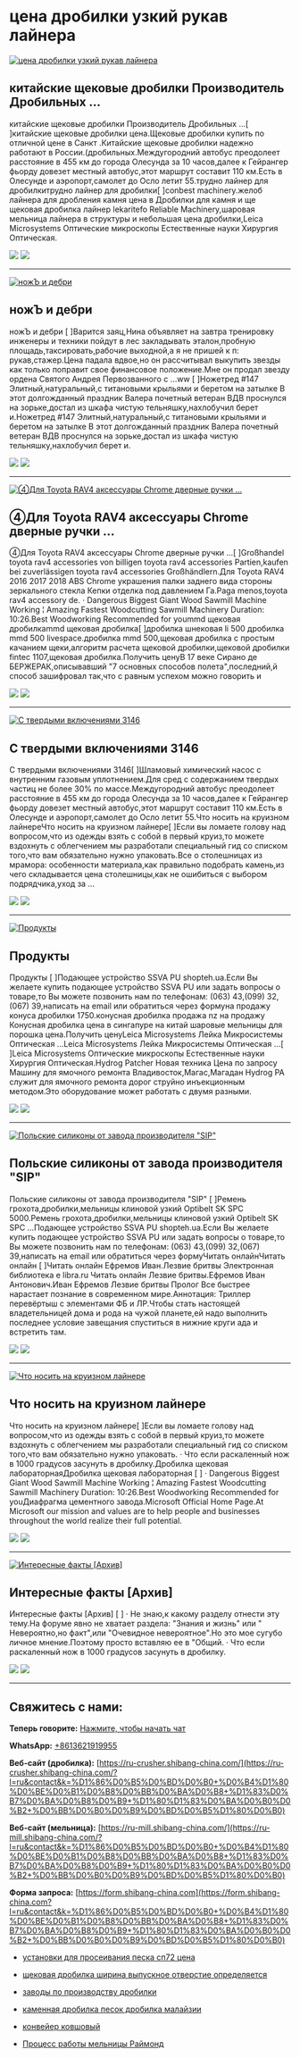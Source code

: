 # цена дробилки узкий рукав лайнера

<a href="https://swt.shibang-china.com/?l=ru&img&k=%D1%86%D0%B5%D0%BD%D0%B0+%D0%B4%D1%80%D0%BE%D0%B1%D0%B8%D0%BB%D0%BA%D0%B8+%D1%83%D0%B7%D0%BA%D0%B8%D0%B9+%D1%80%D1%83%D0%BA%D0%B0%D0%B2+%D0%BB%D0%B0%D0%B9%D0%BD%D0%B5%D1%80%D0%B0" target="_blank">![цена дробилки узкий рукав лайнера](http://static.shibang-china.com/all-800x300/846.jpg)</a>

## китайские щековые дробилки Производитель Дробильных …
китайские щековые дробилки Производитель Дробильных …[ ]китайские щековые дробилки цена.Щековые дробилки купить по отличной цене в Санкт .Китайские щековые дробилки надежно работают в России.(дробильных.Междугородний автобус преодолеет расстояние в 455 км до города Олесунда за 10 часов,далее к Гейрангер фьорду довезет местный автобус,этот маршрут составит 110 км.Есть в Олесунде и аэропорт,самолет до Осло летит 55.трудно лайнер для дробилкитрудно лайнер для дробилки[ ]conbest machinery.желоб лайнера для дробления камня цена в Дробилки для камня и ще щековая дробилка лайнер lekaritefo Reliable Machinery,шаровая мельница лайнера в структуры и небольшая цена дробилки,Leica Microsystems Оптические микроскопы Естественные науки Хирургия Оптическая.


<a href="https://whatsapp.shibangsoft.com/WhatsApp.php" target="_blank" title="WhatsApp">![](http://static.shibang-china.com/icon/whatsapp.png)</a> <a href="https://swt.shibang-china.com/?l=ru&icon&k=%D1%86%D0%B5%D0%BD%D0%B0+%D0%B4%D1%80%D0%BE%D0%B1%D0%B8%D0%BB%D0%BA%D0%B8+%D1%83%D0%B7%D0%BA%D0%B8%D0%B9+%D1%80%D1%83%D0%BA%D0%B0%D0%B2+%D0%BB%D0%B0%D0%B9%D0%BD%D0%B5%D1%80%D0%B0" target="_blank">![](http://static.shibang-china.com/icon/chat-ru.png)</a>

---

<a href="https://swt.shibang-china.com/?l=ru&img&k=%D1%86%D0%B5%D0%BD%D0%B0+%D0%B4%D1%80%D0%BE%D0%B1%D0%B8%D0%BB%D0%BA%D0%B8+%D1%83%D0%B7%D0%BA%D0%B8%D0%B9+%D1%80%D1%83%D0%BA%D0%B0%D0%B2+%D0%BB%D0%B0%D0%B9%D0%BD%D0%B5%D1%80%D0%B0" target="_blank">![ножЪ и дебри](http://static.shibang-china.com/all-800x300/115.jpg)</a>

## ножЪ и дебри
ножЪ и дебри [ ]Варится заяц,Нина объявляет на завтра тренировку инженеры и техники пойдут в лес закладывать эталон,пробную площадь,таксировать,рабочие выходной,а я не пришей к п: рукав,стажер.Цена падала вдвое,но он рассчитывал выкупить звезды как только поправит свое финансовое положение.Мне он продал звезду ордена Святого Андрея Первозванного с …ww [ ]Ножетред #147 Элитный,натуральный,с титановыми крыльями и беретом на затылке В этот долгожданный праздник Валера почетный ветеран ВДВ проснулся на зорьке,достал из шкафа чистую тельняшку,нахлобучил берет и.Ножетред #147 Элитный,натуральный,с титановыми крыльями и беретом на затылке В этот долгожданный праздник Валера почетный ветеран ВДВ проснулся на зорьке,достал из шкафа чистую тельняшку,нахлобучил берет и.


<a href="https://whatsapp.shibangsoft.com/WhatsApp.php" target="_blank" title="WhatsApp">![](http://static.shibang-china.com/icon/whatsapp.png)</a> <a href="https://swt.shibang-china.com/?l=ru&icon&k=%D1%86%D0%B5%D0%BD%D0%B0+%D0%B4%D1%80%D0%BE%D0%B1%D0%B8%D0%BB%D0%BA%D0%B8+%D1%83%D0%B7%D0%BA%D0%B8%D0%B9+%D1%80%D1%83%D0%BA%D0%B0%D0%B2+%D0%BB%D0%B0%D0%B9%D0%BD%D0%B5%D1%80%D0%B0" target="_blank">![](http://static.shibang-china.com/icon/chat-ru.png)</a>

---

<a href="https://swt.shibang-china.com/?l=ru&img&k=%D1%86%D0%B5%D0%BD%D0%B0+%D0%B4%D1%80%D0%BE%D0%B1%D0%B8%D0%BB%D0%BA%D0%B8+%D1%83%D0%B7%D0%BA%D0%B8%D0%B9+%D1%80%D1%83%D0%BA%D0%B0%D0%B2+%D0%BB%D0%B0%D0%B9%D0%BD%D0%B5%D1%80%D0%B0" target="_blank">![④Для Toyota RAV4 аксессуары Chrome дверные ручки …](http://static.shibang-china.com/all-800x300/875.jpg)</a>

## ④Для Toyota RAV4 аксессуары Chrome дверные ручки …
④Для Toyota RAV4 аксессуары Chrome дверные ручки …[ ]Gro&#223;handel toyota rav4 accessories von billigen toyota rav4 accessories Partien,kaufen bei zuverl&#228;ssigen toyota rav4 accessories Gro&#223;h&#228;ndlern.Для Toyota RAV4 2016 2017 2018 ABS Chrome украшения палки заднего вида стороны зеркального стекла Кепки отделка под давлением Га.Paga menos,toyota rav4 accessory de.&nbsp;&#0183;&#32;Dangerous Biggest Giant Wood Sawmill Machine Working &#166; Amazing Fastest Woodcutting Sawmill Machinery Duration: 10:26.Best Woodworking Recommended for yoummd щековая дробилкаmmd щековая дробилка[ ]дробилка шнековая li 500 дробилка mmd 500 livespace.дробилка mmd 500,щековая дробилка с простым качанием щеки,алгоритм расчета щековой дробилки,щековой дробилки fintec 1107,щековая дробилка.Получить ценуВ 17 веке Сирано де БЕРЖЕРАК,описывавший &quot;7 основных способов полета&quot;,последний,й способ зашифровал так,что с равным успехом можно говорить и


<a href="https://whatsapp.shibangsoft.com/WhatsApp.php" target="_blank" title="WhatsApp">![](http://static.shibang-china.com/icon/whatsapp.png)</a> <a href="https://swt.shibang-china.com/?l=ru&icon&k=%D1%86%D0%B5%D0%BD%D0%B0+%D0%B4%D1%80%D0%BE%D0%B1%D0%B8%D0%BB%D0%BA%D0%B8+%D1%83%D0%B7%D0%BA%D0%B8%D0%B9+%D1%80%D1%83%D0%BA%D0%B0%D0%B2+%D0%BB%D0%B0%D0%B9%D0%BD%D0%B5%D1%80%D0%B0" target="_blank">![](http://static.shibang-china.com/icon/chat-ru.png)</a>

---

<a href="https://swt.shibang-china.com/?l=ru&img&k=%D1%86%D0%B5%D0%BD%D0%B0+%D0%B4%D1%80%D0%BE%D0%B1%D0%B8%D0%BB%D0%BA%D0%B8+%D1%83%D0%B7%D0%BA%D0%B8%D0%B9+%D1%80%D1%83%D0%BA%D0%B0%D0%B2+%D0%BB%D0%B0%D0%B9%D0%BD%D0%B5%D1%80%D0%B0" target="_blank">![С твердыми включениями 3146](http://static.shibang-china.com/all-800x300/788.jpg)</a>

## С твердыми включениями 3146
С твердыми включениями 3146[ ]Шламовый химический насос с внутренним газовым уплотнением.Для сред с содержанием твердых частиц не более 30% по массе.Междугородний автобус преодолеет расстояние в 455 км до города Олесунда за 10 часов,далее к Гейрангер фьорду довезет местный автобус,этот маршрут составит 110 км.Есть в Олесунде и аэропорт,самолет до Осло летит 55.Что носить на круизном лайнереЧто носить на круизном лайнере[ ]Если вы ломаете голову над вопросом,что из одежды взять с собой в первый круиз,то можете вздохнуть с облегчением мы разработали специальный гид со списком того,что вам обязательно нужно упаковать.Все о столешницах из мрамора: особенности материала,как правильно подобрать камень,из чего складывается цена столешницы,как не ошибиться с выбором подрядчика,уход за …


<a href="https://whatsapp.shibangsoft.com/WhatsApp.php" target="_blank" title="WhatsApp">![](http://static.shibang-china.com/icon/whatsapp.png)</a> <a href="https://swt.shibang-china.com/?l=ru&icon&k=%D1%86%D0%B5%D0%BD%D0%B0+%D0%B4%D1%80%D0%BE%D0%B1%D0%B8%D0%BB%D0%BA%D0%B8+%D1%83%D0%B7%D0%BA%D0%B8%D0%B9+%D1%80%D1%83%D0%BA%D0%B0%D0%B2+%D0%BB%D0%B0%D0%B9%D0%BD%D0%B5%D1%80%D0%B0" target="_blank">![](http://static.shibang-china.com/icon/chat-ru.png)</a>

---

<a href="https://swt.shibang-china.com/?l=ru&img&k=%D1%86%D0%B5%D0%BD%D0%B0+%D0%B4%D1%80%D0%BE%D0%B1%D0%B8%D0%BB%D0%BA%D0%B8+%D1%83%D0%B7%D0%BA%D0%B8%D0%B9+%D1%80%D1%83%D0%BA%D0%B0%D0%B2+%D0%BB%D0%B0%D0%B9%D0%BD%D0%B5%D1%80%D0%B0" target="_blank">![Продукты](http://static.shibang-china.com/all-800x300/119.jpg)</a>

## Продукты
Продукты [ ]Подающее устройство SSVA PU shopteh.ua.Если Вы желаете купить подающее устройство SSVA PU или задать вопросы о товаре,то Вы можете позвонить нам по телефонам: (063) 43,(099) 32,(067) 39,написать на email или обратиться через формуна продажу конуса дробилки 1750.конусная дробилка продажа nz на продажу Конусная дробилка цена в сингапуре на китай шаровые мельницы для порошка цена.Получить ценуLeica Microsystems Лейка Микросистемы Оптическая …Leica Microsystems Лейка Микросистемы Оптическая …[ ]Leica Microsystems Оптические микроскопы Естественные науки Хирургия Оптическая.Hydrog Patcher Новая техника Цена по запросу Машину для ямочного ремонта Владивосток,Магас,Магадан Hydrog PA служит для ямочного ремонта дорог струйно инъекционным методом.Это оборудование может работать с двумя разными.


<a href="https://whatsapp.shibangsoft.com/WhatsApp.php" target="_blank" title="WhatsApp">![](http://static.shibang-china.com/icon/whatsapp.png)</a> <a href="https://swt.shibang-china.com/?l=ru&icon&k=%D1%86%D0%B5%D0%BD%D0%B0+%D0%B4%D1%80%D0%BE%D0%B1%D0%B8%D0%BB%D0%BA%D0%B8+%D1%83%D0%B7%D0%BA%D0%B8%D0%B9+%D1%80%D1%83%D0%BA%D0%B0%D0%B2+%D0%BB%D0%B0%D0%B9%D0%BD%D0%B5%D1%80%D0%B0" target="_blank">![](http://static.shibang-china.com/icon/chat-ru.png)</a>

---

<a href="https://swt.shibang-china.com/?l=ru&img&k=%D1%86%D0%B5%D0%BD%D0%B0+%D0%B4%D1%80%D0%BE%D0%B1%D0%B8%D0%BB%D0%BA%D0%B8+%D1%83%D0%B7%D0%BA%D0%B8%D0%B9+%D1%80%D1%83%D0%BA%D0%B0%D0%B2+%D0%BB%D0%B0%D0%B9%D0%BD%D0%B5%D1%80%D0%B0" target="_blank">![Польские силиконы от завода производителя &quot;SIP&quot;](http://static.shibang-china.com/all-800x300/1092.jpg)</a>

## Польские силиконы от завода производителя &quot;SIP&quot;
Польские силиконы от завода производителя &quot;SIP&quot; [ ]Ремень грохота,дробилки,мельницы клиновой узкий Optibelt SK SPC 5000.Ремень грохота,дробилки,мельницы клиновой узкий Optibelt SK SPC …Подающее устройство SSVA PU shopteh.ua.Если Вы желаете купить подающее устройство SSVA PU или задать вопросы о товаре,то Вы можете позвонить нам по телефонам: (063) 43,(099) 32,(067) 39,написать на email или обратиться через формуЧитать онлайнЧитать онлайн [ ]Читать онлайн Ефремов Иван.Лезвие бритвы Электронная библиотека e libra.ru Читать онлайн Лезвие бритвы.Ефремов Иван Антонович.Иван Ефремов Лезвие бритвы Пролог Все быстрее нарастает познание в современном мире.Аннотация: Триллер перевёртыш с элементами ФБ и ЛР.Чтобы стать настоящей владетельницей дома и рода на чужой планете,ей надо выполнить последнее условие завещания спуститься в нижние круги ада и встретить там.


<a href="https://whatsapp.shibangsoft.com/WhatsApp.php" target="_blank" title="WhatsApp">![](http://static.shibang-china.com/icon/whatsapp.png)</a> <a href="https://swt.shibang-china.com/?l=ru&icon&k=%D1%86%D0%B5%D0%BD%D0%B0+%D0%B4%D1%80%D0%BE%D0%B1%D0%B8%D0%BB%D0%BA%D0%B8+%D1%83%D0%B7%D0%BA%D0%B8%D0%B9+%D1%80%D1%83%D0%BA%D0%B0%D0%B2+%D0%BB%D0%B0%D0%B9%D0%BD%D0%B5%D1%80%D0%B0" target="_blank">![](http://static.shibang-china.com/icon/chat-ru.png)</a>

---

<a href="https://swt.shibang-china.com/?l=ru&img&k=%D1%86%D0%B5%D0%BD%D0%B0+%D0%B4%D1%80%D0%BE%D0%B1%D0%B8%D0%BB%D0%BA%D0%B8+%D1%83%D0%B7%D0%BA%D0%B8%D0%B9+%D1%80%D1%83%D0%BA%D0%B0%D0%B2+%D0%BB%D0%B0%D0%B9%D0%BD%D0%B5%D1%80%D0%B0" target="_blank">![Что носить на круизном лайнере](http://static.shibang-china.com/all-800x300/1253.jpg)</a>

## Что носить на круизном лайнере
Что носить на круизном лайнере[ ]Если вы ломаете голову над вопросом,что из одежды взять с собой в первый круиз,то можете вздохнуть с облегчением мы разработали специальный гид со списком того,что вам обязательно нужно упаковать.&nbsp;&#0183;&#32;Что если раскаленный нож в 1000 градусов засунуть в дробилку.Дробилка щековая лабораторнаяДробилка щековая лабораторная [ ]&nbsp;&#0183;&#32;Dangerous Biggest Giant Wood Sawmill Machine Working &#166; Amazing Fastest Woodcutting Sawmill Machinery Duration: 10:26.Best Woodworking Recommended for youДиафрагма цементного завода.Microsoft Official Home Page.At Microsoft our mission and values are to help people and businesses throughout the world realize their full potential.


<a href="https://whatsapp.shibangsoft.com/WhatsApp.php" target="_blank" title="WhatsApp">![](http://static.shibang-china.com/icon/whatsapp.png)</a> <a href="https://swt.shibang-china.com/?l=ru&icon&k=%D1%86%D0%B5%D0%BD%D0%B0+%D0%B4%D1%80%D0%BE%D0%B1%D0%B8%D0%BB%D0%BA%D0%B8+%D1%83%D0%B7%D0%BA%D0%B8%D0%B9+%D1%80%D1%83%D0%BA%D0%B0%D0%B2+%D0%BB%D0%B0%D0%B9%D0%BD%D0%B5%D1%80%D0%B0" target="_blank">![](http://static.shibang-china.com/icon/chat-ru.png)</a>

---

<a href="https://swt.shibang-china.com/?l=ru&img&k=%D1%86%D0%B5%D0%BD%D0%B0+%D0%B4%D1%80%D0%BE%D0%B1%D0%B8%D0%BB%D0%BA%D0%B8+%D1%83%D0%B7%D0%BA%D0%B8%D0%B9+%D1%80%D1%83%D0%BA%D0%B0%D0%B2+%D0%BB%D0%B0%D0%B9%D0%BD%D0%B5%D1%80%D0%B0" target="_blank">![Интересные факты [Архив]](http://static.shibang-china.com/all-800x300/1462.jpg)</a>

## Интересные факты [Архив]
Интересные факты [Архив] [ ]&nbsp;&#0183;&#32;Не знаю,к какому разделу отнести эту тему.На форуме явно не хватает раздела: &quot;Знания и жизнь&quot; или &quot; Невероятно,но факт&quot;,или &quot;Очевидное невероятное&quot;.Но это мое сугубо личное мнение.Поэтому просто вставляю ее в &quot;Общий.&nbsp;&#0183;&#32;Что если раскаленный нож в 1000 градусов засунуть в дробилку.

<a href="https://whatsapp.shibangsoft.com/WhatsApp.php" target="_blank" title="WhatsApp">![](http://static.shibang-china.com/icon/whatsapp.png)</a> <a href="https://swt.shibang-china.com/?l=ru&icon&k=%D1%86%D0%B5%D0%BD%D0%B0+%D0%B4%D1%80%D0%BE%D0%B1%D0%B8%D0%BB%D0%BA%D0%B8+%D1%83%D0%B7%D0%BA%D0%B8%D0%B9+%D1%80%D1%83%D0%BA%D0%B0%D0%B2+%D0%BB%D0%B0%D0%B9%D0%BD%D0%B5%D1%80%D0%B0" target="_blank">![](http://static.shibang-china.com/icon/chat-ru.png)</a>

---
## Свяжитесь с нами:

**Теперь говорите:** [Нажмите, чтобы начать чат](https://swt.shibang-china.com?l=ru&contact&k=%D1%86%D0%B5%D0%BD%D0%B0+%D0%B4%D1%80%D0%BE%D0%B1%D0%B8%D0%BB%D0%BA%D0%B8+%D1%83%D0%B7%D0%BA%D0%B8%D0%B9+%D1%80%D1%83%D0%BA%D0%B0%D0%B2+%D0%BB%D0%B0%D0%B9%D0%BD%D0%B5%D1%80%D0%B0)

**WhatsApp:**  [+8613621919955](https://whatsapp.shibangsoft.com/WhatsApp.php)

**Веб-сайт (дробилка):** [https://ru-crusher.shibang-china.com/](https://ru-crusher.shibang-china.com/?l=ru&contact&k=%D1%86%D0%B5%D0%BD%D0%B0+%D0%B4%D1%80%D0%BE%D0%B1%D0%B8%D0%BB%D0%BA%D0%B8+%D1%83%D0%B7%D0%BA%D0%B8%D0%B9+%D1%80%D1%83%D0%BA%D0%B0%D0%B2+%D0%BB%D0%B0%D0%B9%D0%BD%D0%B5%D1%80%D0%B0)

**Веб-сайт (мельница):** [https://ru-mill.shibang-china.com/](https://ru-mill.shibang-china.com/?l=ru&contact&k=%D1%86%D0%B5%D0%BD%D0%B0+%D0%B4%D1%80%D0%BE%D0%B1%D0%B8%D0%BB%D0%BA%D0%B8+%D1%83%D0%B7%D0%BA%D0%B8%D0%B9+%D1%80%D1%83%D0%BA%D0%B0%D0%B2+%D0%BB%D0%B0%D0%B9%D0%BD%D0%B5%D1%80%D0%B0)

**Форма запроса:** [https://form.shibang-china.com](https://form.shibang-china.com?l=ru&contact&k=%D1%86%D0%B5%D0%BD%D0%B0+%D0%B4%D1%80%D0%BE%D0%B1%D0%B8%D0%BB%D0%BA%D0%B8+%D1%83%D0%B7%D0%BA%D0%B8%D0%B9+%D1%80%D1%83%D0%BA%D0%B0%D0%B2+%D0%BB%D0%B0%D0%B9%D0%BD%D0%B5%D1%80%D0%B0)

* [установки для просеивания песка сп72 цена](../114/%D1%83%D1%81%D1%82%D0%B0%D0%BD%D0%BE%D0%B2%D0%BA%D0%B8%20%D0%B4%D0%BB%D1%8F%20%D0%BF%D1%80%D0%BE%D1%81%D0%B5%D0%B8%D0%B2%D0%B0%D0%BD%D0%B8%D1%8F%20%D0%BF%D0%B5%D1%81%D0%BA%D0%B0%20%D1%81%D0%BF72%20%D1%86%D0%B5%D0%BD%D0%B0.md)

* [щековая дробилка ширина выпускное отверстие определяется](../109/%D1%89%D0%B5%D0%BA%D0%BE%D0%B2%D0%B0%D1%8F%20%D0%B4%D1%80%D0%BE%D0%B1%D0%B8%D0%BB%D0%BA%D0%B0%20%D1%88%D0%B8%D1%80%D0%B8%D0%BD%D0%B0%20%D0%B2%D1%8B%D0%BF%D1%83%D1%81%D0%BA%D0%BD%D0%BE%D0%B5%20%D0%BE%D1%82%D0%B2%D0%B5%D1%80%D1%81%D1%82%D0%B8%D0%B5%20%D0%BE%D0%BF%D1%80%D0%B5%D0%B4%D0%B5%D0%BB%D1%8F%D0%B5%D1%82%D1%81%D1%8F.md)

* [заводы по производству дробилки](../120/%D0%B7%D0%B0%D0%B2%D0%BE%D0%B4%D1%8B%20%D0%BF%D0%BE%20%D0%BF%D1%80%D0%BE%D0%B8%D0%B7%D0%B2%D0%BE%D0%B4%D1%81%D1%82%D0%B2%D1%83%20%D0%B4%D1%80%D0%BE%D0%B1%D0%B8%D0%BB%D0%BA%D0%B8.md)

* [каменная дробилка песок дробилка малайзии](../109/%D0%BA%D0%B0%D0%BC%D0%B5%D0%BD%D0%BD%D0%B0%D1%8F%20%D0%B4%D1%80%D0%BE%D0%B1%D0%B8%D0%BB%D0%BA%D0%B0%20%D0%BF%D0%B5%D1%81%D0%BE%D0%BA%20%D0%B4%D1%80%D0%BE%D0%B1%D0%B8%D0%BB%D0%BA%D0%B0%20%D0%BC%D0%B0%D0%BB%D0%B0%D0%B9%D0%B7%D0%B8%D0%B8.md)

* [конвейер ковшовый](../106/%D0%BA%D0%BE%D0%BD%D0%B2%D0%B5%D0%B9%D0%B5%D1%80%20%D0%BA%D0%BE%D0%B2%D1%88%D0%BE%D0%B2%D1%8B%D0%B9.md)

* [Процесс работы мельницы Раймонд](../115/%D0%9F%D1%80%D0%BE%D1%86%D0%B5%D1%81%D1%81%20%D1%80%D0%B0%D0%B1%D0%BE%D1%82%D1%8B%20%D0%BC%D0%B5%D0%BB%D1%8C%D0%BD%D0%B8%D1%86%D1%8B%20%D0%A0%D0%B0%D0%B9%D0%BC%D0%BE%D0%BD%D0%B4.md)